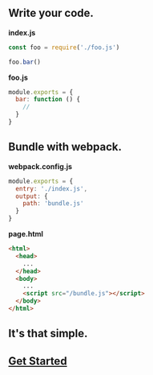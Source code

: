 ## Write your code.

**index.js**

```js
const foo = require('./foo.js')

foo.bar()
```

**foo.js**

```js
module.exports = {
  bar: function () {
    //
  }
}
```

## Bundle with webpack.

**webpack.config.js**

```js
module.exports = {
  entry: './index.js',
  output: {
    path: 'bundle.js'
  }
}
```

**page.html**

```html
<html>
  <head>
    ...
  </head>
  <body>
    ...
    <script src="/bundle.js"></script>
  </body>
</html>
```

## It's that simple. 
## [Get Started](/get-started)
